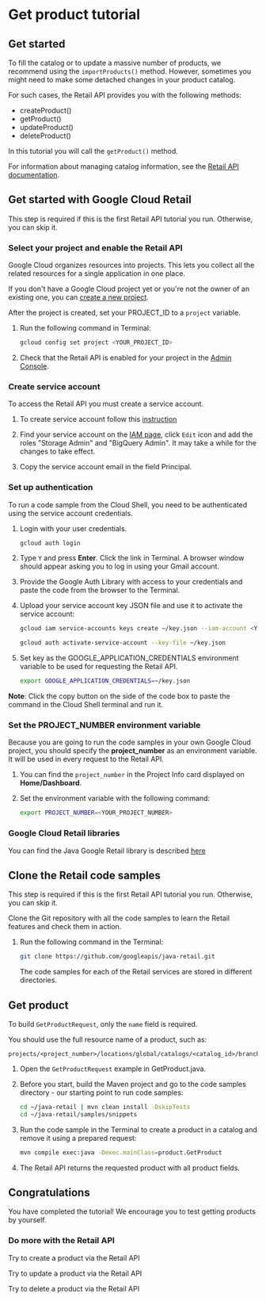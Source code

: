 <walkthrough-metadata>
  <meta name="title" content="Retail API. Get product tutorial" />
  <meta name="description" content="Learn how to use Retail API Java library to get product tutorial" />
  <meta name="component_id" content="593554" />
  <meta name="keywords" content="retail, get product" />
</walkthrough-metadata>

# Get product tutorial

## Get started

To fill the catalog or to update a massive number of products, we recommend using the `importProducts()` method. However,
sometimes you might need to make some detached changes in your product catalog.

For such cases, the Retail API provides you with the following methods:
- createProduct()
- getProduct()
- updateProduct()
- deleteProduct()

In this tutorial you will call the `getProduct()` method.

For information about managing catalog information, see the [Retail API documentation](https://cloud.google.com/retail/docs/manage-catalog).

<walkthrough-tutorial-duration duration="5"></walkthrough-tutorial-duration>

## Get started with Google Cloud Retail

This step is required if this is the first Retail API tutorial you run.
Otherwise, you can skip it.

### Select your project and enable the Retail API

Google Cloud organizes resources into projects. This lets you
collect all the related resources for a single application in one place.

If you don't have a Google Cloud project yet or you're not the owner of an existing one, you can
[create a new project](https://console.cloud.google.com/projectcreate).

After the project is created, set your PROJECT_ID to a ```project``` variable.
1. Run the following command in Terminal:
    ```bash
    gcloud config set project <YOUR_PROJECT_ID>
    ```

1. Check that the Retail API is enabled for your project in the [Admin Console](https://console.cloud.google.com/ai/retail/).

### Create service account

To access the Retail API you must create a service account.

1. To create service account follow this [instruction](https://cloud.google.com/retail/docs/setting-up#service-account)

1. Find your service account on the [IAM page](https://console.cloud.google.com/iam-admin/iam),
   click `Edit` icon and add the roles "Storage Admin" and "BigQuery Admin". It may take a while for the changes to take effect.

1. Copy the service account email in the field Principal.

### Set up authentication

To run a code sample from the Cloud Shell, you need to be authenticated using the service account credentials.

1.  Login with your user credentials.

    ```bash
    gcloud auth login
    ```

1.  Type `Y` and press **Enter**. Click the link in Terminal. A browser window
    should appear asking you to log in using your Gmail account.

1.  Provide the Google Auth Library with access to your credentials and paste
    the code from the browser to the Terminal.

1.  Upload your service account key JSON file and use it to activate the service
    account:

    ```bash
    gcloud iam service-accounts keys create ~/key.json --iam-account <YOUR_SERVICE_ACCOUNT_EMAIL>
    ```

    ```bash
    gcloud auth activate-service-account --key-file ~/key.json
    ```

1.  Set key as the GOOGLE_APPLICATION_CREDENTIALS environment variable to be
    used for requesting the Retail API.

    ```bash
    export GOOGLE_APPLICATION_CREDENTIALS=~/key.json
    ```

**Note**: Click the copy button on the side of the code box to paste the command in the Cloud Shell terminal and run it.

### Set the PROJECT_NUMBER environment variable

Because you are going to run the code samples in your own Google Cloud project, you should specify the **project_number** as an environment variable. It will be used in every request to the Retail API.

1. You can find the ```project_number``` in the Project Info card displayed on **Home/Dashboard**.

1. Set the environment variable with the following command:
    ```bash
    export PROJECT_NUMBER=<YOUR_PROJECT_NUMBER>
    ```

### Google Cloud Retail libraries

You can find the Java Google Retail library is described [here](https://googleapis.dev/java/google-cloud-retail/latest/index.html)

## Clone the Retail code samples

This step is required if this is the first Retail API tutorial you run.
Otherwise, you can skip it.

Clone the Git repository with all the code samples to learn the Retail features and check them in action.

1. Run the following command in the Terminal:
    ```bash
    git clone https://github.com/googleapis/java-retail.git
    ```

   The code samples for each of the Retail services are stored in different directories.

## Get product

To build `GetProductRequest`, only the `name` field is required.

You should use the full resource name of a product, such as:
```
projects/<project_number>/locations/global/catalogs/<catalog_id>/branches/<branch_id>/products/<product_id>
```

1. Open the `GetProductRequest` example in <walkthrough-editor-select-regex filePath="cloudshell_open/java-retail/samples/snippets/src/main/java/product/GetProduct.java" regex="Get product request">GetProduct.java</walkthrough-editor-select-regex>.

2. Before you start, build the Maven project and go to the code samples directory - our starting point to run code samples:
   ```bash
   cd ~/java-retail | mvn clean install -DskipTests
   cd ~/java-retail/samples/snippets  
   ```

3. Run the code sample in the Terminal to create a product in a catalog and remove it using a prepared request:
    ```bash
    mvn compile exec:java -Dexec.mainClass=product.GetProduct
    ```

4. The Retail API returns the requested product with all product fields.

## Congratulations

<walkthrough-conclusion-trophy></walkthrough-conclusion-trophy>

You have completed the tutorial! We encourage you to test getting products by yourself.

<walkthrough-inline-feedback></walkthrough-inline-feedback>

### Do more with the Retail API

<walkthrough-tutorial-card id="retail_api_v2_create_product_java" icon="LOGO_JAVA" title="Create product tutorial" keepPrevious=true>Try to create a product via the Retail API</walkthrough-tutorial-card>

<walkthrough-tutorial-card id="retail_api_v2_update_product_java" icon="LOGO_JAVA" title="Update product tutorial" keepPrevious=true>Try to update a product via the Retail API</walkthrough-tutorial-card>

<walkthrough-tutorial-card id="retail_api_v2_delete_product_java" icon="LOGO_JAVA" title="Delete product tutorial" keepPrevious=true>Try to delete a product via the Retail API</walkthrough-tutorial-card>